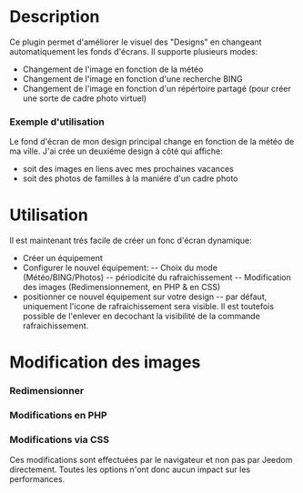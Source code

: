 Description 
===
Ce plugin permet d'améliorer le visuel des "Designs" en changeant automatiquement les fonds d'écrans.
Il supporte plusieurs modes:
- Changement de l'image en fonction de la météo
- Changement de l'image en fonction d'une recherche BING
- Changement de l'image en fonction d'un répértoire partagé (pour créer une sorte de cadre photo virtuel)


### Exemple d'utilisation
Le fond d'écran de mon design principal change en fonction de la météo de ma ville. J'ai crée un deuxiéme design à côté qui affiche:
- soit des images en liens avec mes prochaines vacances 
- soit des photos de familles à la maniére d'un cadre photo




Utilisation
===
Il est maintenant trés facile de créer un fonc d'écran dynamique:
- Créer un équipement 
- Configurer le nouvel équipement:
-- Choix du mode (Météo/BING/Photos)
-- périodicité du rafraichissement
-- Modification des images (Redimensionnement, en PHP & en CSS)
- positionner ce nouvel équipement sur votre design
-- par défaut, uniquement l'icone de rafraichissement sera visible. Il est toutefois possible de l'enlever en decochant la visibilité de la commande rafraichissement.
	
Modification des images
===
### Redimensionner

### Modifications en PHP

### Modifications via CSS
Ces modifications sont effectuées par le navigateur et non pas par Jeedom directement. Toutes les options n'ont donc aucun impact sur les performances.
